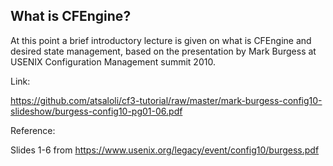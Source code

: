 ## What is CFEngine?

At this point a brief introductory lecture is given on what is CFEngine
and desired state management, based on the presentation by Mark Burgess
at USENIX Configuration Management summit 2010.


Link:

<https://github.com/atsaloli/cf3-tutorial/raw/master/mark-burgess-config10-slideshow/burgess-config10-pg01-06.pdf>

Reference:

Slides 1-6 from <https://www.usenix.org/legacy/event/config10/burgess.pdf>
